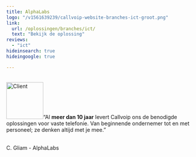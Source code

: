 ```yaml
---
title: AlphaLabs
logo: "/v1561639239/callvoip-website-branches-ict-groot.png"
link:
  url: /oplossingen/branches/ict/
  text: "Bekijk de oplossing"
reviews:
  - "ict"
hideinsearch: true
hideingoogle: true

---
```


<br>
<a href="https://www.alphalabs.nl/">
<img src="https://res.cloudinary.com/callvoip/image/upload/w_auto,dpr_auto/v1563974930/callvoip-website-testimonial-ictNW.png" class="max-h-logo-small lg:max-h-logo cld-responsive block max-w-full mb-8 object-contain" alt="Client" width="98"></a>“Al <b>meer dan 10 jaar</b> levert Callvoip ons de benodigde oplossingen voor vaste telefonie. Van beginnende ondernemer tot en met personeel; ze denken altijd met je mee.”
<br><br>
<p class=" lg:text-lg opacity-75 font-medium mb-8">C. Gliam - AlphaLabs</p>
